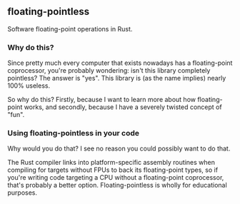 floating-pointless
------------------

Software floating-point operations in Rust.

### Why do this?

Since pretty much every computer that exists nowadays has a floating-point coprocessor, you're probably wondering: isn't this library completely pointless? The answer is "yes". This library is (as the name implies) nearly 100% useless.

So why do this? Firstly, because I want to learn more about how floating-point works, and secondly, because I have a severely twisted concept of "fun".

### Using floating-pointless in your code

Why would you do that? I see no reason you could possibly want to do that.

The Rust compiler links into platform-specific assembly routines when compiling for targets without FPUs to back its floating-point types, so if you're writing code targeting a CPU without a floating-point coprocessor, that's probably a better option. Floating-pointless is wholly for educational purposes.
